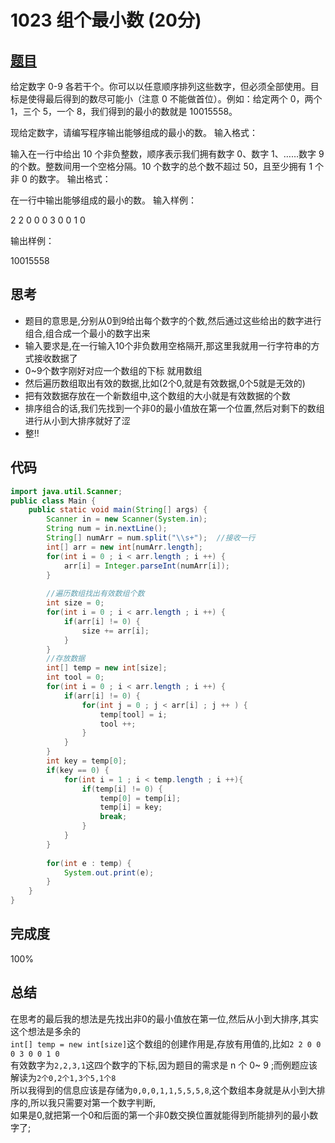 # 1023 组个最小数 (20分)

## [题目](https://pintia.cn/problem-sets/994805260223102976/problems/994805298269634560)

给定数字 0-9 各若干个。你可以以任意顺序排列这些数字，但必须全部使用。目标是使得最后得到的数尽可能小（注意 0 不能做首位）。例如：给定两个 0，两个 1，三个 5，一个 8，我们得到的最小的数就是 10015558。

现给定数字，请编写程序输出能够组成的最小的数。
输入格式：

输入在一行中给出 10 个非负整数，顺序表示我们拥有数字 0、数字 1、……数字 9 的个数。整数间用一个空格分隔。10 个数字的总个数不超过 50，且至少拥有 1 个非 0 的数字。
输出格式：

在一行中输出能够组成的最小的数。
输入样例：

2 2 0 0 0 3 0 0 1 0

输出样例：

10015558


## 思考
  * 题目的意思是,分别从0到9给出每个数字的个数,然后通过这些给出的数字进行组合,组合成一个最小的数字出来
  * 输入要求是,在一行输入10个非负数用空格隔开,那这里我就用一行字符串的方式接收数据了
  * 0~9个数字刚好对应一个数组的下标 就用数组
  * 然后遍历数组取出有效的数据,比如(2个0,就是有效数据,0个5就是无效的)
  * 把有效数据存放在一个新数组中,这个数组的大小就是有效数据的个数
  * 排序组合的话,我们先找到一个非0的最小值放在第一个位置,然后对剩下的数组进行从小到大排序就好了涩
  * 整!!
## 代码
```java
import java.util.Scanner;
public class Main {
	public static void main(String[] args) {
		Scanner in = new Scanner(System.in);
		String num = in.nextLine();
		String[] numArr = num.split("\\s+");  //接收一行
		int[] arr = new int[numArr.length];
		for(int i = 0 ; i < arr.length ; i ++) {
			arr[i] = Integer.parseInt(numArr[i]);
		}
		
		//遍历数组找出有效数组个数
		int size = 0;
		for(int i = 0 ; i < arr.length ; i ++) {
			if(arr[i] != 0) {
				size += arr[i];
			}
		}
		//存放数据
		int[] temp = new int[size];
		int tool = 0;
		for(int i = 0 ; i < arr.length ; i ++) {
			if(arr[i] != 0) {
				for(int j = 0 ; j < arr[i] ; j ++ ) {
					temp[tool] = i;
					tool ++;
				}
			}
		}	
		int key = temp[0];
		if(key == 0) {
			for(int i = 1 ; i < temp.length ; i ++){
				if(temp[i] != 0) {
					temp[0] = temp[i];
					temp[i] = key;
					break;
				}
			}	
		}
		
		for(int e : temp) {
			System.out.print(e);
		}		
	}
}
```

## 完成度
100%
## 总结
在思考的最后我的想法是先找出非0的最小值放在第一位,然后从小到大排序,其实这个想法是多余的  
```int[] temp = new int[size]```这个数组的创建作用是,存放有用值的,比如```2 2 0 0 0 3 0 0 1 0```   
有效数字为```2,2,3,1```这四个数字的下标,因为题目的需求是 n 个 0~ 9 ;而例题应该解读为```2个0,2个1,3个5,1个8```  
所以我得到的信息应该是存储为```0,0,0,1,1,5,5,5,8```,这个数组本身就是从小到大排序的,所以我只需要对第一个数字判断,   
如果是0,就把第一个0和后面的第一个非0数交换位置就能得到所能排列的最小数字了;

